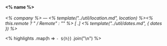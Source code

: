 #### <% name %>
*<% company  %> — <% template("../util/location.md", location) %><% this.remote ? " / Remote" : "" %> [ .] <% template("../util/dates.md", { dates }) %>*

<% 
    highlights
        .map(h => `- ${h}`)
        .join("\n")
%>
